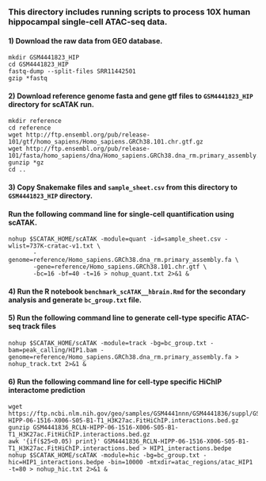 ### This directory includes running scripts to process 10X human hippocampal single-cell ATAC-seq data.
####
#### 1) Download the raw data from GEO database.
```
mkdir GSM4441823_HIP
cd GSM4441823_HIP
fastq-dump --split-files SRR11442501
gzip *fastq
```
#### 2) Download reference genome fasta and gene gtf files to `GSM4441823_HIP` directory for scATAK run.
```
mkdir reference
cd reference
wget http://ftp.ensembl.org/pub/release-101/gtf/homo_sapiens/Homo_sapiens.GRCh38.101.chr.gtf.gz
wget http://ftp.ensembl.org/pub/release-101/fasta/homo_sapiens/dna/Homo_sapiens.GRCh38.dna_rm.primary_assembly.fa.gz
gunzip *gz
cd ..
```
#### 3) Copy Snakemake files and `sample_sheet.csv` from this directory to `GSM4441823_HIP` directory. 
####    Run the following command line for single-cell quantification using scATAK.
```
nohup $SCATAK_HOME/scATAK -module=quant -id=sample_sheet.csv -wlist=737K-cratac-v1.txt \
       -genome=reference/Homo_sapiens.GRCh38.dna_rm.primary_assembly.fa \
       -gene=reference/Homo_sapiens.GRCh38.101.chr.gtf \
       -bc=16 -bf=40 -t=16 > nohup_quant.txt 2>&1 &
```
#### 4) Run the R notebook `benchmark_scATAK__hbrain.Rmd` for the secondary analysis and generate `bc_group.txt` file. 
####
#### 5) Run the following command line to generate cell-type specific ATAC-seq track files
```
nohup $SCATAK_HOME/scATAK -module=track -bg=bc_group.txt -bam=peak_calling/HIP1.bam -genome=reference/Homo_sapiens.GRCh38.dna_rm.primary_assembly.fa > nohup_track.txt 2>&1 &
```
#### 6) Run the following command line for cell-type specific HiChIP interactome prediction
```
wget https://ftp.ncbi.nlm.nih.gov/geo/samples/GSM4441nnn/GSM4441836/suppl/GSM4441836_RCLN-HIPP-06-1516-X006-S05-B1-T1_H3K27ac.FitHiChIP.interactions.bed.gz
gunzip GSM4441836_RCLN-HIPP-06-1516-X006-S05-B1-T1_H3K27ac.FitHiChIP.interactions.bed.gz
awk '{if($25<0.05) print}' GSM4441836_RCLN-HIPP-06-1516-X006-S05-B1-T1_H3K27ac.FitHiChIP.interactions.bed > HIP1_interactions.bedpe
nohup $SCATAK_HOME/scATAK -module=hic -bg=bc_group.txt -hic=HIP1_interactions.bedpe -bin=10000 -mtxdir=atac_regions/atac_HIP1 -t=80 > nohup_hic.txt 2>&1 &
```
